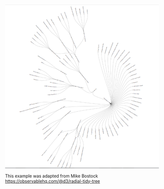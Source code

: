 <img src="radialtree.PNG">

This example was adapted from Mike Bostock https://observablehq.com/@d3/radial-tidy-tree
